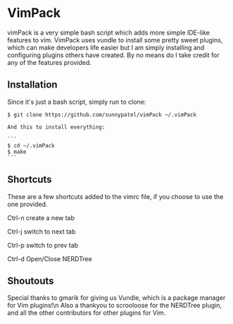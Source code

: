 # VimPack

vimPack is a very simple bash script which adds more simple IDE-like features to vim.
VimPack uses vundle to install some pretty sweet plugins, which can make developers life easier but I am simply installing and configuring plugins others have created.  By no means do I take credit for any of the features provided.

## Installation

Since it's just a bash script, simply run to clone:
```
$ git clone https://github.com/sunnypatel/vimPack ~/.vimPack
```
	
	And this to install everything:

	```
	$ cd ~/.vimPack
	$ make
	```

## Shortcuts
These are a few shortcuts added to the vimrc file, if you choose to use the one provided.

Ctrl-n	create a new tab

Ctrl-j	switch to next tab

Ctrl-p	switch to prev tab

Ctrl-d	Open/Close NERDTree


## Shoutouts

Special thanks to gmarik for giving us Vundle, which is a package manager for Vim plugins!\n
Also a thankyou to scrooloose for the NERDTree plugin, and all the other contributors for other plugins for Vim.



